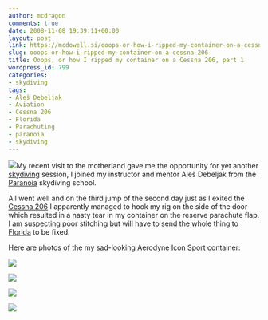 ```yaml
---
author: mcdragon
comments: true
date: 2008-11-08 19:39:11+00:00
layout: post
link: https://mcdowell.si/ooops-or-how-i-ripped-my-container-on-a-cessna-206-799.html
slug: ooops-or-how-i-ripped-my-container-on-a-cessna-206
title: Ooops, or how I ripped my container on a Cessna 206, part 1
wordpress_id: 799
categories:
- skydiving
tags:
- Aleš Debeljak
- Aviation
- Cessna 206
- Florida
- Parachuting
- paranoia
- skydiving
---
```


[![](https://dwlcvfkt1l4wn.cloudfront.net/2008/11/pa1900231-1-150x150.jpg)](https://dwlcvfkt1l4wn.cloudfront.net/2008/11/pa1900231.jpg)My recent visit to the motherland gave me the opportunity for yet another [skydiving](http://en.wikipedia.org/wiki/Parachuting) session, I joined my instructor and mentor Aleš Debeljak from the [Paranoia](https://mcdowell.si/?s=paranoia) skydiving school.

All went well and on the third jump of the second day just as I exited the [Cessna 206](http://en.wikipedia.org/wiki/Cessna_206) I apparently managed to hook my rig on the side of the door which resulted in a nasty tear in my container on the reserve parachute flap. I am suspecting poor stitching but will have to send the whole thing to [Florida](http://en.wikipedia.org/wiki/Florida) to be fixed.

Here are photos of the my sad-looking Aerodyne [Icon Sport](http://en.wikipedia.org/wiki/Icon_Sport) container:

[![](https://dwlcvfkt1l4wn.cloudfront.net/2008/11/pa1900221-1.jpg)](https://dwlcvfkt1l4wn.cloudfront.net/2008/11/pa1900221.jpg)

[![](https://dwlcvfkt1l4wn.cloudfront.net/2008/11/pa1900211-1.jpg)](https://dwlcvfkt1l4wn.cloudfront.net/2008/11/pa1900211.jpg)

[![](https://dwlcvfkt1l4wn.cloudfront.net/2008/11/pa1900201-1.jpg)](https://dwlcvfkt1l4wn.cloudfront.net/2008/11/pa1900201.jpg)

[![](https://dwlcvfkt1l4wn.cloudfront.net/2008/11/pa1900191-1.jpg)](https://dwlcvfkt1l4wn.cloudfront.net/2008/11/pa1900191.jpg)


